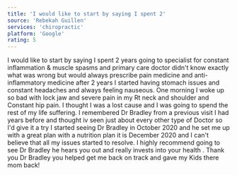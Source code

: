 ```yaml
---
title: 'I would like to start by saying I spent 2'
source: 'Rebekah Guillen'
services: 'chiropractic'
platform: 'Google'
rating: 5
---
```


I would like to start by saying I spent 2 years going to specialist for constant inflammation & muscle spasms and primary care doctor didn't know exactly what was wrong but would always prescribe pain medicine and anti-inflammatory medicine after 2 years I started having stomach issues and constant headaches and always feeling nauseous. One morning I woke up so bad with lock jaw and severe pain in my Rt neck and shoulder and Constant hip pain. I thought I was a lost cause and I was going to spend the rest of my life suffering. I remembered Dr Bradley from a previous visit I had years before and thought iv seen just about every other type of Doctor so I'd give it a try I started seeing Dr Bradley in October 2020 and he set me up with a great plan with a nutrition plan it is December 2020 and I can't believe that all my issues started to resolve. I highly recommend going to see Dr Bradley he hears you out and really invests into your health . Thank you Dr Bradley you helped get me back on track and gave my Kids there mom back!
    